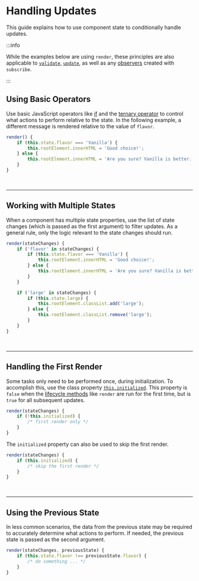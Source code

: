 # Handling Updates

This guide explains how to use component state to conditionally handle updates.

:::info

While the examples below are using `render`, these principles are also applicable to [`validate`](../api/component.md#validate), [`update`](../api/component.md#update), as well as any [observers](../advanced/observer-pattern.md) created with `subscribe`.

:::

## Using Basic Operators

Use basic JavaScript operators like [if](https://developer.mozilla.org/en-US/docs/Web/JavaScript/Reference/Statements/if...else) and the [ternary operator](https://developer.mozilla.org/en/docs/Web/JavaScript/Reference/Operators/Conditional_Operator) to control what actions to perform relative to the state. In the following example, a different message is rendered relative to the value of `flavor`.

```js
render() {
    if (this.state.flavor === 'Vanilla') {
        this.rootElement.innerHTML = 'Good choice!';
    } else {
        this.rootElement.innerHTML = 'Are you sure? Vanilla is better.';
    }
}
```

<br />

---

## Working with Multiple States

When a component has multiple state properties, use the list of state changes (which is passed as the first argument) to filter updates. As a general rule, only the logic relevant to the state changes should run.

```js
render(stateChanges) {
    if ('flavor' in stateChanges) {
        if (this.state.flavor === 'Vanilla') {
            this.rootElement.innerHTML = 'Good choice!';
        } else {
            this.rootElement.innerHTML = 'Are you sure? Vanilla is better.';
        }
    }

    if ('large' in stateChanges) {
        if (this.state.large) {
            this.rootElement.classList.add('large');
        } else {
            this.rootElement.classList.remove('large');
        }
    }
}
```

<br />

---

## Handling the First Render

Some tasks only need to be performed once, during initialization. To accomplish this, use the class property [`this.initialized`](../api/component.md#initialized). This property is `false` when the [lifecycle methods](./component-lifecycle.md) like `render` are run for the first time, but is `true` for all subsequent updates.

```js
render(stateChanges) {
    if (!this.initialized) {
        /* first render only */
    }
}
```

The `initialized` property can also be used to skip the first render.

```js
render(stateChanges) {
    if (this.initialized) {
        /* skip the first render */
    }
}
```

<br />

---

## Using the Previous State

In less common scenarios, the data from the previous state may be required to accurately determine what actions to perform. If needed, the previous state is passed as the second argument.

```js
render(stateChanges, previousState) {
    if (this.state.flavor !== previousState.flavor) {
        /* do something ... */
    }
}
```

